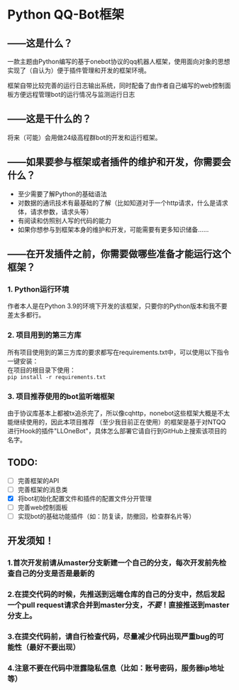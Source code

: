 # Python QQ-Bot框架
  
## ——这是什么？
  
一款主题由Python编写的基于onebot协议的qq机器人框架，使用面向对象的思想实现了（自认为）便于插件管理和开发的框架环境。
  
框架自带比较完善的运行日志输出系统，同时配备了由作者自己编写的web控制面板方便远程管理bot的运行情况与监测运行日志

## ——这是干什么的？
  
将来（可能）会用做24级高程群bot的开发和运行框架。
  
## ——如果要参与框架或者插件的维护和开发，你需要会什么？
  
- 至少需要了解Python的基础语法  
- 对数据的通讯技术有最基础的了解（比如知道对于一个http请求，什么是请求体，请求参数，请求头等）  
- 有阅读和仿照别人写的代码的能力
- 如果你想参与到框架本身的维护和开发，可能需要有更多知识储备......

## ——在开发插件之前，你需要做哪些准备才能运行这个框架？
  
### 1. Python运行环境  
作者本人是在Python 3.9的环境下开发的该框架，只要你的Python版本和我不要差太多都行。  
  
### 2. 项目用到的第三方库  
所有项目使用到的第三方库的要求都写在requirements.txt中，可以使用以下指令一键安装：  
在项目的根目录下使用：  
`pip install -r requirements.txt`
  
### 3. 项目推荐使用的bot监听端框架  
由于协议库基本上都被tx追杀完了，所以像cqhttp，nonebot这些框架大概是不太能继续使用的，因此本项目推荐
（至少我目前正在使用）的框架是基于对NTQQ进行Hook的插件"LLOneBot"，具体怎么部署它请自行到GitHub上搜索该项目的名字。
  
## TODO:

- [ ] 完善框架的API
- [ ] 完善框架的消息类
- [x] 将bot初始化配置文件和插件的配置文件分开管理
- [ ] 完善web控制面板
- [ ] 实现bot的基础功能插件（如：防复读，防撤回，检查群名片等）
  
## 开发须知！
  
### 1.首次开发前请从master分支新建一个自己的分支，每次开发前先检查自己的分支是否是最新的
  
### 2.在提交代码的时候，先推送到远端仓库的自己的分支中，然后发起一个pull request请求合并到master分支，***不要***！直接推送到master分支上。
  
### 3.在提交代码前，请自行检查代码，尽量减少代码出现严重bug的可能性（最好不要出现）
  
### 4.注意不要在代码中泄露隐私信息（比如：账号密码，服务器ip地址等）
